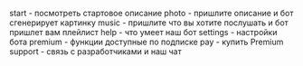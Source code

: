 start - посмотреть стартовое описание
photo - пришлите описание и бот сгенерирует картинку
music - пришлите что вы хотите послушать и бот пришлет вам плейлист
help - что умеет наш бот
settings - настройки бота
premium - функции доступные по подписке
pay - купить Premium
support - связь с разработчиками и наш чат